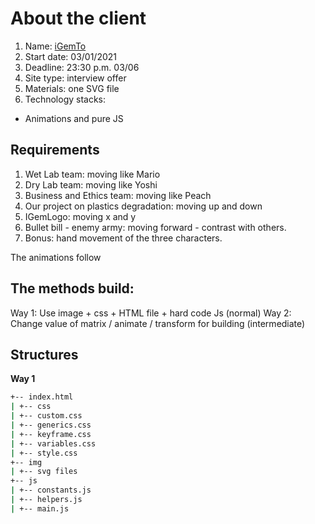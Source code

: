 # About the client

1. Name: [iGemTo](https://igemtoronto.ca/)
2. Start date: 03/01/2021
3. Deadline: 23:30 p.m. 03/06
4. Site type: interview offer
5. Materials: one SVG file
6. Technology stacks:

- Animations and pure JS

## Requirements

1. Wet Lab team: moving like Mario
2. Dry Lab team: moving like Yoshi
3. Business and Ethics team: moving like Peach
4. Our project on plastics degradation: moving up and down
5. IGemLogo: moving x and y
6. Bullet bill - enemy army: moving forward - contrast with others.
7. Bonus: hand movement of the three characters.

The animations follow

## The methods build:

Way 1: Use image + css + HTML file + hard code Js (normal)
Way 2: Change value of matrix / animate / transform for building (intermediate)

## Structures

**Way 1**

```bash
+-- index.html
| +-- css
| +-- custom.css
| +-- generics.css
| +-- keyframe.css
| +-- variables.css
| +-- style.css
+-- img
| +-- svg files
+-- js
| +-- constants.js
| +-- helpers.js
| +-- main.js
```
